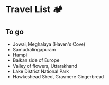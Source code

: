 # Travel List 🏕

## To go

- Jowai, Meghalaya (Haven's Cove)
- Samudralingapuram
- Hampi
- Balkan side of Europe
- Valley of flowers, Uttarakhand
- Lake District National Park
- Hawkeshead Shed, Grasmere Gingerbread
